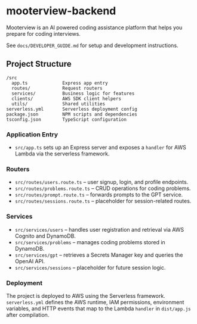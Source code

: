 # mooterview-backend

Mooterview is an AI powered coding assistance platform that helps you prepare for coding interviews.

See `docs/DEVELOPER_GUIDE.md` for setup and development instructions.

## Project Structure

```
/src
  app.ts             Express app entry
  routes/            Request routers
  services/          Business logic for features
  clients/           AWS SDK client helpers
  utils/             Shared utilities
serverless.yml       Serverless deployment config
package.json         NPM scripts and dependencies
tsconfig.json        TypeScript configuration
```

### Application Entry
- `src/app.ts` sets up an Express server and exposes a `handler` for AWS Lambda via the serverless framework.

### Routers
- `src/routes/users.route.ts` – user signup, login, and profile endpoints.
- `src/routes/problems.route.ts` – CRUD operations for coding problems.
- `src/routes/prompt.route.ts` – forwards prompts to the GPT service.
- `src/routes/sessions.route.ts` – placeholder for session-related routes.

### Services
- `src/services/users` – handles user registration and retrieval via AWS Cognito and DynamoDB.
- `src/services/problems` – manages coding problems stored in DynamoDB.
- `src/services/gpt` – retrieves a Secrets Manager key and queries the OpenAI API.
- `src/services/sessions` – placeholder for future session logic.

### Deployment
The project is deployed to AWS using the Serverless framework. `serverless.yml` defines the AWS runtime, IAM permissions, environment variables, and HTTP events that map to the Lambda `handler` in `dist/app.js` after compilation.

